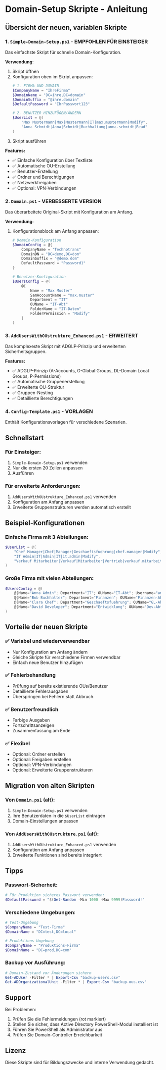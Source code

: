 # Domain-Setup Skripte - Anleitung

## Übersicht der neuen, variablen Skripte

### 1. `Simple-Domain-Setup.ps1` - **EMPFOHLEN FÜR EINSTEIGER**
Das einfachste Skript für schnelle Domain-Konfiguration.

**Verwendung:**
1. Skript öffnen
2. Konfiguration oben im Skript anpassen:
   ```powershell
   # 1. FIRMA UND DOMAIN
   $CompanyName = "IhreFirma"
   $DomainName = "DC=ihre,DC=domain"
   $DomainSuffix = "@ihre.domain"
   $DefaultPassword = "IhrPasswort123"
   
   # 2. BENUTZER HINZUFÜGEN/ÄNDERN
   $UserList = @(
       "Max Mustermann|Max|Mustermann|IT|max.mustermann|Modify",
       "Anna Schmidt|Anna|Schmidt|Buchhaltung|anna.schmidt|Read"
   )
   ```
3. Skript ausführen

**Features:**
- ✅ Einfache Konfiguration über Textliste
- ✅ Automatische OU-Erstellung
- ✅ Benutzer-Erstellung
- ✅ Ordner und Berechtigungen
- ✅ Netzwerkfreigaben
- ✅ Optional: VPN-Verbindungen

### 2. `Domain.ps1` - **VERBESSERTE VERSION**
Das überarbeitete Original-Skript mit Konfiguration am Anfang.

**Verwendung:**
1. Konfigurationsblock am Anfang anpassen:
   ```powershell
   # Domain-Konfiguration
   $DomainConfig = @{
       CompanyName = "Technotrans"
       DomainDN = "DC=demo,DC=dom"
       DomainSuffix = "@demo.dom"
       DefaultPassword = "Password1"
   }
   
   # Benutzer-Konfiguration
   $UsersConfig = @(
       @{
           Name = "Max Muster"
           SamAccountName = "max.muster"
           Department = "IT"
           OUName = "IT-Abt"
           FolderName = "IT-Daten"
           FolderPermission = "Modify"
       }
   )
   ```

### 3. `AddUsersWithOUstrukture_Enhanced.ps1` - **ERWEITERT**
Das komplexeste Skript mit ADGLP-Prinzip und erweiterten Sicherheitsgruppen.

**Features:**
- ✅ ADGLP-Prinzip (A-Accounts, G-Global Groups, DL-Domain Local Groups, P-Permissions)
- ✅ Automatische Gruppenerstellung
- ✅ Erweiterte OU-Struktur
- ✅ Gruppen-Nesting
- ✅ Detaillierte Berechtigungen

### 4. `Config-Template.ps1` - **VORLAGEN**
Enthält Konfigurationsvorlagen für verschiedene Szenarien.

## Schnellstart

### Für Einsteiger:
1. `Simple-Domain-Setup.ps1` verwenden
2. Nur die ersten 20 Zeilen anpassen
3. Ausführen

### Für erweiterte Anforderungen:
1. `AddUsersWithOUstrukture_Enhanced.ps1` verwenden
2. Konfiguration am Anfang anpassen
3. Erweiterte Gruppenstrukturen werden automatisch erstellt

## Beispiel-Konfigurationen

### Einfache Firma mit 3 Abteilungen:
```powershell
$UserList = @(
    "Chef Manager|Chef|Manager|Geschaeftsfuehrung|chef.manager|Modify",
    "IT Admin|IT|Admin|IT|it.admin|Modify",
    "Verkauf Mitarbeiter|Verkauf|Mitarbeiter|Vertrieb|verkauf.mitarbeiter|Read"
)
```

### Große Firma mit vielen Abteilungen:
```powershell
$UsersConfig = @(
    @{Name="Anna Admin"; Department="IT"; OUName="IT-Abt"; Username="anna.admin"},
    @{Name="Bob Buchhalter"; Department="Finanzen"; OUName="Finanzen-Abt"; Username="bob.buchhalter"},
    @{Name="Clara Chef"; Department="Geschaeftsfuehrung"; OUName="GL-Abt"; Username="clara.chef"},
    @{Name="David Developer"; Department="Entwicklung"; OUName="Dev-Abt"; Username="david.developer"}
)
```

## Vorteile der neuen Skripte

### ✅ Variabel und wiederverwendbar
- Nur Konfiguration am Anfang ändern
- Gleiche Skripte für verschiedene Firmen verwendbar
- Einfach neue Benutzer hinzufügen

### ✅ Fehlerbehandlung
- Prüfung auf bereits existierende OUs/Benutzer
- Detaillierte Fehlerausgaben
- Überspringen bei Fehlern statt Abbruch

### ✅ Benutzerfreundlich
- Farbige Ausgaben
- Fortschrittsanzeigen
- Zusammenfassung am Ende

### ✅ Flexibel
- Optional: Ordner erstellen
- Optional: Freigaben erstellen
- Optional: VPN-Verbindungen
- Optional: Erweiterte Gruppenstrukturen

## Migration von alten Skripten

### Von `Domain.ps1` (alt):
1. `Simple-Domain-Setup.ps1` verwenden
2. Ihre Benutzerdaten in die `$UserList` eintragen
3. Domain-Einstellungen anpassen

### Von `AddUsersWithOUstrukture.ps1` (alt):
1. `AddUsersWithOUstrukture_Enhanced.ps1` verwenden
2. Konfiguration am Anfang anpassen
3. Erweiterte Funktionen sind bereits integriert

## Tipps

### Passwort-Sicherheit:
```powershell
# Für Produktion sicheres Passwort verwenden:
$DefaultPassword = "$(Get-Random -Min 1000 -Max 9999)Password!"
```

### Verschiedene Umgebungen:
```powershell
# Test-Umgebung
$CompanyName = "Test-Firma"
$DomainName = "DC=test,DC=local"

# Produktions-Umgebung  
$CompanyName = "Produktions-Firma"
$DomainName = "DC=prod,DC=com"
```

### Backup vor Ausführung:
```powershell
# Domain-Zustand vor Änderungen sichern
Get-ADUser -Filter * | Export-Csv "backup-users.csv"
Get-ADOrganizationalUnit -Filter * | Export-Csv "backup-ous.csv"
```

## Support

Bei Problemen:
1. Prüfen Sie die Fehlermeldungen (rot markiert)
2. Stellen Sie sicher, dass Active Directory PowerShell-Modul installiert ist
3. Führen Sie PowerShell als Administrator aus
4. Prüfen Sie Domain-Controller Erreichbarkeit

## Lizenz

Diese Skripte sind für Bildungszwecke und interne Verwendung gedacht.
